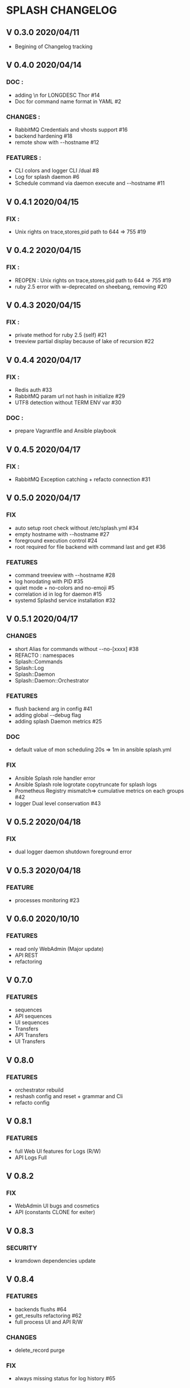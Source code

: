 # SPLASH CHANGELOG


## V 0.3.0 2020/04/11

* Begining of Changelog tracking

## V 0.4.0 2020/04/14

### DOC :

* adding \n for LONGDESC Thor #14
* Doc for command name format in YAML #2

### CHANGES :

* RabbitMQ Credentials and vhosts support #16
* backend hardening #18
* remote show with --hostname #12


### FEATURES :

* CLI colors and logger CLI /dual #8
* Log for splash daemon #6
* Schedule command via daemon execute and --hostname #11

## V 0.4.1 2020/04/15

### FIX :

* Unix rights on trace,stores,pid path to 644 => 755 #19

## V 0.4.2 2020/04/15

### FIX :

* REOPEN : Unix rights on trace,stores,pid path to 644 => 755 #19
* ruby 2.5 error with w-deprecated on sheebang, removing #20

## V 0.4.3 2020/04/15

### FIX :

* private method for ruby 2.5 (self) #21
* treeview partial display because of lake of recursion #22

## V 0.4.4 2020/04/17

### FIX :

* Redis auth #33
* RabbitMQ param url not hash in initialize #29
* UTF8 detection without TERM ENV var #30

### DOC :

* prepare Vagrantfile and Ansible playbook


## V 0.4.5 2020/04/17

### FIX :

* RabbitMQ Exception catching + refacto connection #31  


## V 0.5.0 2020/04/17

### FIX

* auto setup root check without /etc/splash.yml #34
* empty hostname with --hostname #27
* foreground execution control #24
* root required for file backend with command last and get #36

### FEATURES

* command treeview with --hostname #28
* log horodating with PID #35
* quiet mode + no-colors and no-emoji #5
* correlation id in log for daemon #15
* systemd Splashd service installation #32


## V 0.5.1 2020/04/17

### CHANGES

* short Alias for commands without --no-[xxxx] #38
* REFACTO : namespaces
 * Splash::Commands
 * Splash::Log
 * Splash::Daemon
 * Splash::Daemon::Orchestrator


### FEATURES

* flush backend arg in config #41
* adding global --debug flag
* adding splash Daemon metrics #25

### DOC

* default value of mon scheduling 20s => 1m in ansible splash.yml


### FIX

* Ansible Splash role handler error
* Ansible Splash role logrotate copytruncate for splash logs
* Prometheus Registry mismatch=> cumulative metrics on each groups #42
* logger Dual level conservation #43

## V 0.5.2 2020/04/18

### FIX

* dual logger daemon shutdown foreground error

## V 0.5.3 2020/04/18

### FEATURE

* processes monitoring #23

## V 0.6.0 2020/10/10

### FEATURES

* read only WebAdmin (Major update)
* API REST
* refactoring

## V 0.7.0

### FEATURES

* sequences
* API sequences
* UI sequences
* Transfers
* API Transfers
* UI Transfers

## V 0.8.0

### FEATURES

* orchestrator rebuild
* reshash config and reset + grammar and Cli
* refacto config

## V 0.8.1

### FEATURES

* full Web UI features for Logs (R/W)
* API Logs Full

## V 0.8.2

### FIX
* WebAdmin UI bugs and cosmetics
* API (constants CLONE for exiter)

## V 0.8.3

### SECURITY
* kramdown dependencies update

## V 0.8.4

### FEATURES

* backends flushs #64
* get_results refactoring #62
* full process UI and API R/W

### CHANGES

* delete_record purge  

### FIX

* always missing status for log history #65
